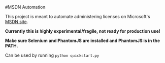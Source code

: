 #MSDN Automation

This project is meant to automate administering licenses on Microsoft's [MSDN site](https://www.microsoft.com/Licensing/servicecenter/).


 **Currently this is highly experimental/fragile, not ready for production use!**

 **Make sure Selenium and PhantomJS are installed and PhantomJS is in the PATH.**


Can be used by running `python quickstart.py`

